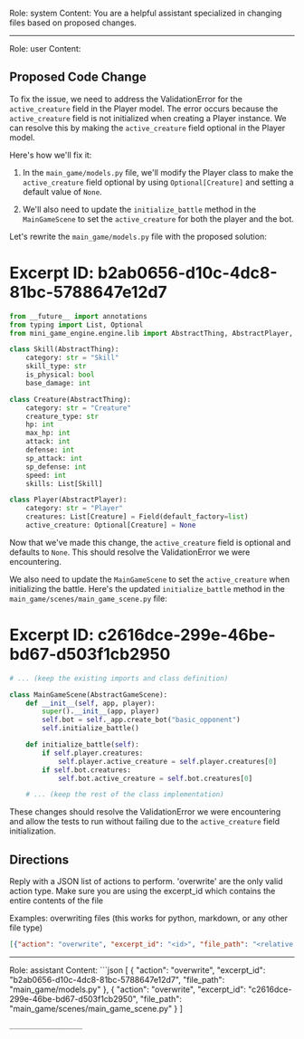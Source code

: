 Role: system
Content: You are a helpful assistant specialized in changing files based on proposed changes.
__________________
Role: user
Content: 
## Proposed Code Change
To fix the issue, we need to address the ValidationError for the `active_creature` field in the Player model. The error occurs because the `active_creature` field is not initialized when creating a Player instance. We can resolve this by making the `active_creature` field optional in the Player model.

Here's how we'll fix it:

1. In the `main_game/models.py` file, we'll modify the Player class to make the `active_creature` field optional by using `Optional[Creature]` and setting a default value of `None`.

2. We'll also need to update the `initialize_battle` method in the `MainGameScene` to set the `active_creature` for both the player and the bot.

Let's rewrite the `main_game/models.py` file with the proposed solution:

# Excerpt ID: b2ab0656-d10c-4dc8-81bc-5788647e12d7
```python main_game/models.py
from __future__ import annotations
from typing import List, Optional
from mini_game_engine.engine.lib import AbstractThing, AbstractPlayer, Field

class Skill(AbstractThing):
    category: str = "Skill"
    skill_type: str
    is_physical: bool
    base_damage: int

class Creature(AbstractThing):
    category: str = "Creature"
    creature_type: str
    hp: int
    max_hp: int
    attack: int
    defense: int
    sp_attack: int
    sp_defense: int
    speed: int
    skills: List[Skill]

class Player(AbstractPlayer):
    category: str = "Player"
    creatures: List[Creature] = Field(default_factory=list)
    active_creature: Optional[Creature] = None
```

Now that we've made this change, the `active_creature` field is optional and defaults to `None`. This should resolve the ValidationError we were encountering.

We also need to update the `MainGameScene` to set the `active_creature` when initializing the battle. Here's the updated `initialize_battle` method in the `main_game/scenes/main_game_scene.py` file:

# Excerpt ID: c2616dce-299e-46be-bd67-d503f1cb2950
```python main_game/scenes/main_game_scene.py
# ... (keep the existing imports and class definition)

class MainGameScene(AbstractGameScene):
    def __init__(self, app, player):
        super().__init__(app, player)
        self.bot = self._app.create_bot("basic_opponent")
        self.initialize_battle()

    def initialize_battle(self):
        if self.player.creatures:
            self.player.active_creature = self.player.creatures[0]
        if self.bot.creatures:
            self.bot.active_creature = self.bot.creatures[0]

    # ... (keep the rest of the class implementation)
```

These changes should resolve the ValidationError we were encountering and allow the tests to run without failing due to the `active_creature` field initialization.

## Directions
Reply with a JSON list of actions to perform. 'overwrite' are the only valid action type. 
Make sure you are using the excerpt_id which contains the entire contents of the file

Examples:
overwriting files (this works for python, markdown, or any other file type)
```json output_example1
[{"action": "overwrite", "excerpt_id": "<id>", "file_path": "<relative file path>"}]
```

__________________
Role: assistant
Content: ```json
[
    {
        "action": "overwrite",
        "excerpt_id": "b2ab0656-d10c-4dc8-81bc-5788647e12d7",
        "file_path": "main_game/models.py"
    },
    {
        "action": "overwrite",
        "excerpt_id": "c2616dce-299e-46be-bd67-d503f1cb2950",
        "file_path": "main_game/scenes/main_game_scene.py"
    }
]
```
__________________
